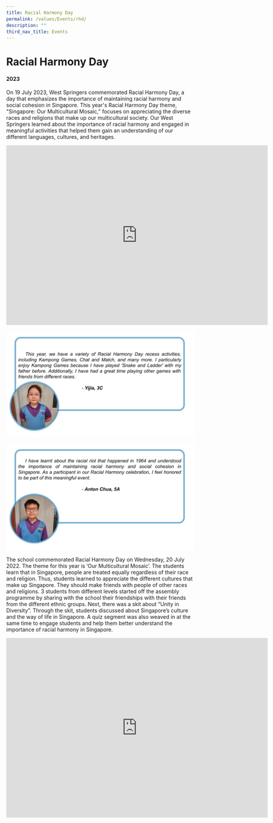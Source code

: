 ```yaml
---
title: Racial Harmony Day
permalink: /values/Events/rhd/
description: ""
third_nav_title: Events
---
```

# Racial Harmony Day 

#### 2023

On 19 July 2023, West Springers commemorated Racial Harmony Day, a day that emphasizes the importance of maintaining racial harmony and social cohesion in Singapore. This year's Racial Harmony Day theme, "Singapore: Our Multicultural Mosaic," focuses on appreciating the diverse races and religions that make up our multicultural society. Our West Springers learned about the importance of racial harmony and engaged in meaningful activities that helped them gain an understanding of our different languages, cultures, and heritages.
<iframe src="https://docs.google.com/presentation/d/e/2PACX-1vSf2WEDZ2Ls5kvo3tv3h4SeJ-MOtE4PQ6ebADXTwScYqPfUVFA7D3FkbAKnBC74KRvEeNlAzChSxmWl/embed?start=true&amp;loop=true&amp;delayms=3000" frameborder="0" width="700" height="480" allowfullscreen="true"></iframe>

![](/images/vetted_yi%20jia%20and%20anton's%20rhd%20reflection.jpg)

![](/images/anton's%20rhd%20reflection.jpg)

The school commemorated Racial Harmony Day on Wednesday, 20 July 2022. The theme for this year is ‘Our Multicultural Mosaic’. The students learn that in Singapore, people are treated equally regardless of their race and religion. Thus, students learned to appreciate the different cultures that make up Singapore. They should make friends with people of other races and religions.
3 students from different levels started off the assembly programme by sharing with the school their friendships with their friends from the different ethnic groups. Next, there was a skit about “Unity in Diversity”. Through the skit, students discussed about Singapore’s culture and the way of life in Singapore. A quiz segment was also weaved in at the same time to engage students and help them better understand the importance of racial harmony in Singapore.
<iframe src="https://docs.google.com/presentation/d/e/2PACX-1vQZ0Ju1mz-iGCaVF4V6xt2HbkANnZk-lYpkhcDRA0SaachCZGJeNwsdrA50sZXJ0bJ6ffrsFK99JP1F/embed?start=true&amp;loop=true&amp;delayms=3000" frameborder="0" width="700" height="480" allowfullscreen="true"></iframe>